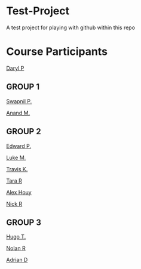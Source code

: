 # Test-Project
A test project for playing with github within this repo


# Course Participants

[Daryl P](https://github.com/darylposnett)

**GROUP 1**
-

[Swapnil P.](https://github.com/swap357)

[Anand M.](https://github.com/AnandMasurkar)

**GROUP 2**
-

[Edward P.](https://github.com/ejprok)

[Luke M.](https://github.com/DarkOhms)

[Travis K.](https://github.com/traviskeri)

[Tara R](https://github.com/tararosss)

[Alex Houy](https://github.com/imole209)

[Nick R](https://github.com/ryanrentschler)

**GROUP 3**
-

[Hugo T.](https://github.com/hugotavares225)

[Nolan R](https://github.com/danolanater)

[Adrian D](https://github.com/adavid3)


